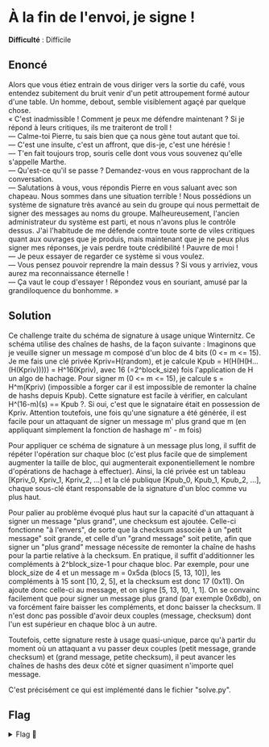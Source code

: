 # À la fin de l'envoi, je signe !

**Difficulté** : Difficile

## Enoncé
Alors que vous étiez entrain de vous diriger vers la sortie du café, vous entendez subitement du bruit venir d'un petit attroupement formé autour d'une table. Un homme, debout, semble visiblement agaçé par quelque chose.   
« C'est inadmissible ! Comment je peux me défendre maintenant ? Si je répond à leurs critiques, ils me traiteront de troll !   
— Calme-toi Pierre, tu sais bien que ça nous gène tout autant que toi.   
— C'est une insulte, c'est un affront, que dis-je, c'est une hérésie !   
— T'en fait toujours trop, souris celle dont vous vous souvenez qu'elle s'appelle Marthe.   
— Qu'est-ce qu'il se passe ? Demandez-vous en vous rapprochant de la conversation.   
— Salutations à vous, vous répondis Pierre en vous saluant avec son chapeau. Nous sommes dans une situation terrible ! Nous possédions un système de signature très avancé au sein du groupe qui nous permettait de signer des messages au noms du groupe. Malheureusement, l'ancien administrateur du système est parti, et nous n'avons plus le contrôle dessus. J'ai l'habitude de me défende contre toute sorte de viles critiques quant aux ouvrages que je produis, mais maintenant que je ne peux plus signer mes réponses, je vais perdre toute crédibilité ! Pauvre de moi !   
— Je peux essayer de regarder ce système si vous voulez.   
— Vous pensez pouvoir reprendre la main dessus ? Si vous y arriviez, vous aurez ma reconnaissance éternelle !   
— Ça vaut le coup d'essayer ! Répondez vous en souriant, amusé par la grandiloquence du bonhomme. »   


## Solution

Ce challenge traite du schéma de signature à usage unique Winternitz. Ce schéma utilise des chaînes de hashs, de la façon suivante :
Imaginons que je veuille signer un message m composé d'un bloc de 4 bits (0 <= m <= 15). Je me fais une clé privée Kpriv=H(random), et je calcule Kpub = H(H(H(H...(H(Kpriv))))) = H^16(Kpriv), avec 16 (=2^block_size) fois l'application de H un algo de hachage. Pour signer m (0 <= m <= 15), je calcule s = H^m(Kpriv) (impossible a forger car il est impossible de remonter la chaîne de hashs depuis Kpub). Cette signature est facile à vérifier, en calculant H^(16-m)(s) == Kpub ?. Si oui, c'est que le signataire était en possession de Kpriv.
Attention toutefois, une fois qu'une signature a été générée, il est facile pour un attaquant de signer un message m' plus grand que m (en appliquant simplement la fonction de hashage m' - m fois)

Pour appliquer ce schéma de signature à un message plus long, il suffit de répéter l'opération sur chaque bloc (c'est plus facile que de simplement augmenter la taille de bloc, qui augmenterait exponentiellement le nombre d'opérations de hachage à effectuer). Ainsi, la clé privée est un tableau [Kpriv_0, Kpriv_1, Kpriv_2, ...] et la clé publique [Kpub_0, Kpub_1, Kpub_2, ...], chaque sous-clé étant responsable de la signature d'un bloc comme vu plus haut.

Pour palier au problème évoqué plus haut sur la capacité d'un attaquant à signer un message "plus grand", une checksum est ajoutée. Celle-ci fonctionne "à l'envers", de sorte que la checksum associée à un "petit message" soit grande, et celle d'un "grand message" soit petite, afin que signer un "plus grand" message nécessite de remonter la chaîne de hashs pour la partie relative à la checksum. En pratique, il suffit d'additionner les compléments à 2^block_size-1 pour chaque bloc.
Par exemple, pour une block_size de 4 et un message m = 0x5da (blocs [5, 13, 10]), les compléments à 15 sont [10, 2, 5], et la checksum est donc 17 (0x11). On ajoute donc celle-ci au message, et on signe [5, 13, 10, 1, 1]. On se convainc facilement que pour signer un message plus grand (par exemple 0x6db), on va forcément faire baisser les compléments, et donc baisser la checksum. Il n'est donc pas possible d'avoir deux couples (message, checksum) dont l'un est supérieur en chaque bloc à un autre.

Toutefois, cette signature reste à usage quasi-unique, parce qu'à partir du moment où un attaquant a vu passer deux couples (petit message, grande checksum) et (grand message, petite checksum), il peut avancer les chaînes de hashs des deux côté et signer quasiment n'importe quel message.

C'est précisément ce qui est implémenté dans le fichier "solve.py".


## Flag

<details>
<summary> Flag 🚩</summary>

```
404CTF{Wint3r_i5_c0m1ng}
```